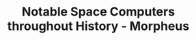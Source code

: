---
layout: page
title: Notable Space Computers throughout History - Morpheus
permalink: /history/morpheus
---